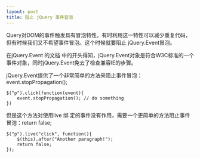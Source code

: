 ```yaml
---
layout: post
title: 阻止 jQuery 事件冒泡
---
```

Query对DOM的事件触发具有冒泡特性。有时利用这一特性可以减少重复代码，但有时候我们又不希望事件冒泡。这个时候就要阻止 jQuery.Event冒泡。
 
在jQuery.Event 的文档 中的开头得知，jQuery.Event对象是符合W3C标准的一个事件对象，同时jQuery.Event免去了检查兼容IE的步骤。
 
jQuery.Event提供了一个非常简单的方法来阻止事件冒泡：event.stopPropagation();

	$("p").click(function(event){
    	event.stopPropagation(); // do something
	})

但是这个方法对使用live 绑 定的事件没有作用，需要一个更简单的方法阻止事件冒泡：return false;

	$("p").live("click", function(){
	    $(this).after("Another paragraph!");
	    return false;
	});